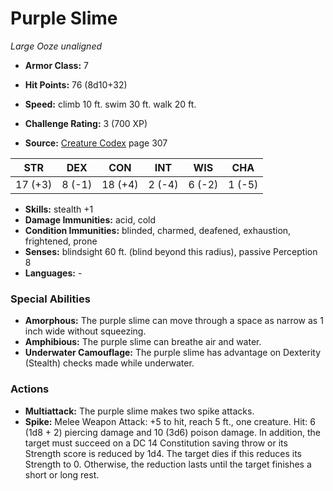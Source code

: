 # Purple Slime

*Large* *Ooze* *unaligned*

- **Armor Class:** 7
- **Hit Points:** 76 (8d10+32)
- **Speed:** climb 10 ft. swim 30 ft. walk 20 ft.

- **Challenge Rating:** 3 (700 XP)
- **Source:** [Creature Codex](https://koboldpress.com/kpstore/product/creature-codex-for-5th-edition-dnd) page 307

| STR | DEX | CON | INT | WIS | CHA |
| --- | --- | --- | --- | --- | --- |
| 17 (+3) | 8 (-1) | 18 (+4) | 2 (-4) | 6 (-2) | 1 (-5) |

- **Skills:** stealth +1
- **Damage Immunities:** acid, cold
- **Condition Immunities:** blinded, charmed, deafened, exhaustion, frightened, prone
- **Senses:** blindsight 60 ft. (blind beyond this radius), passive Perception 8
- **Languages:** -

### Special Abilities

- **Amorphous:** The purple slime can move through a space as narrow as 1 inch wide without squeezing.
- **Amphibious:** The purple slime can breathe air and water.
- **Underwater Camouflage:** The purple slime has advantage on Dexterity (Stealth) checks made while underwater.

### Actions

- **Multiattack:** The purple slime makes two spike attacks.
- **Spike:** Melee Weapon Attack: +5 to hit, reach 5 ft., one creature. Hit: 6 (1d8 + 2) piercing damage and 10 (3d6) poison damage. In addition, the target must succeed on a DC 14 Constitution saving throw or its Strength score is reduced by 1d4. The target dies if this reduces its Strength to 0. Otherwise, the reduction lasts until the target finishes a short or long rest.


